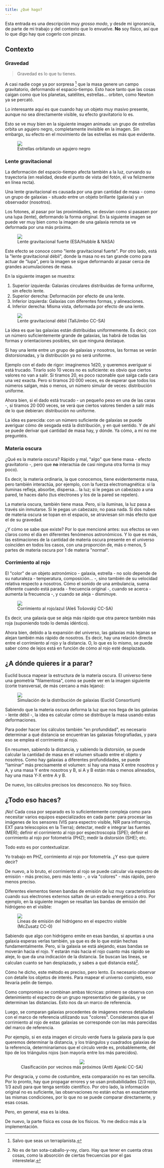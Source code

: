 ```yaml
---
title: ¿Qué hago?
---
```


Esta entrada es una descripción muy *grosso modo*, y desde mi ignorancia,
de parte de mi trabajo y del contexto que lo envuelve.
**No** soy físico, así que lo que digo hay que cogerlo con pinzas.

## Contexto

### Gravedad
> Gravedad es lo que tu tienes.

A casi nadie coge ya por sorpresa [^tierraplanistas] que la masa genere un campo
gravitatorio, deformando el espacio-tiempo. Esto hace tanto que las cosas caigan
como que los planetas, satélites, estrellas... orbiten, como Newton ya se percató.

Lo interesante aquí es que cuando hay un objeto muy masivo presente, aunque
no sea directamente visible, su efecto gravitatorio lo es.

Esto se ve muy bien en la siguiente imagen animada: un grupo de estrellas orbita
un agujero negro, completamente invisible en la imagen. Sin embargo, su efecto
en el movimiento de las estrellas es más que evidente.

<figure>
  <img src="https://i.imgur.com/liT2ZMz.gif"/>
  <figcaption>Estrellas orbitando un agujero negro</figcaption>
</figure>

[^tierraplanistas]: Salvo que seas un terraplanista.

### Lente gravitacional
La deformación del espacio-tiempo afecta también a la luz, curvando su
trayectoria (en realidad, desde el punto de vista del fotón, él va
felizmente en línea recta).

Una lente gravitacional es causada por una gran cantidad de masa - como un grupo
de galaxias - situado entre un objeto brillante (galaxia) y un observador (nosotros).

Los fotones, al pasar por las proximidades, se desvían como si pasasen por
una lupa (lente), deformando la forma original. En la siguiente imagen se puede
ver muy bien como la imagen de una galaxia remota se ve deformada por una más
próxima.

<figure>
  <a href="https://commons.wikimedia.org/wiki/File:A_Horseshoe_Einstein_Ring_from_Hubble.JPG">
    <img src="{{baseurl}}/img/2019/2019-03-11-que-hago/stronglensing.jpg"/>
  </a>
  <figcaption>Lente gravitacional fuerte (ESA/Hubble & NASA)</figcaption>
</figure>

Este efecto se conoce como "lente gravitacional fuerte". Por otro lado, está
la "lente gravitacional débil", donde la masa no es tan grande como para actuar
de "lupa", pero la imagen se sigue deformando al pasar cerca de grandes acumulaciones
de masa.

En la siguiente imagen se muestra:

1. Superior izquierda: Galaxias circulares distribuidas de forma uniforme, sin
efecto lente.
2. Superior derecha: Deformación por efecto de una lente.
3. Inferior izquierda: Galaxias con diferentes formas, y alineaciones.
4. Inferior derecha: Misma vista, deformada por efecto de una lente.

<figure>
  <a href="https://commons.wikimedia.org/wiki/File:Shapenoise.svg">
    <img src="{{baseurl}}/img/2019/2019-03-11-que-hago/weak-lensing.svg"/>
  </a>
  <figcaption>Lente gravitacional débil (TallJimbo CC-SA)</figcaption>
</figure>

La idea es que las galaxias están distribuidas uniformemente. Es decir,
con un número suficientemente grande de galaxias, las habrá de todas las formas
y orientaciones posibles, sin que ninguna destaque.

Si hay una lente entre un grupo de galaxias y nosotros, las formas se verán
distorsionadas, y la distribución ya no será uniforme.

Ejemplo con el dado de rigor: imaginemos 1d20, y queremos averiguar si está
trucado. Tirarlo solo 10 veces no es suficiente: es obvio que ciertos
valores no van a salir. Si tiramos 20, es poco razonable que salga cada cara una vez
exacta. Pero si tiramos 20 000 veces, es de esperar que todos los números salgan, más
o menos, un número simular de veces: distribución uniforme.

Ahora bien, si el dado está trucado - un pequeño peso en una de las caras -,
si tiramos 20 000 veces, se verá que ciertos valores tienden a salir más
de lo que debieran: distribución no uniforme.

La idea es parecida: con un número suficiente de galaxias se puede averiguar cómo
de sesgada está la distribución, y en qué sentido. Y de ahí se puede derivar qué
cantidad de masa hay, y dónde. Ya cómo, a mí no me preguntéis.

### Materia oscura
¿Qué es la materia oscura? Rápido y mal, "algo" que tiene masa - efecto
gravitatorio -, pero que **no** interactúa de casi ninguna otra forma (o muy poco).

Es decir, la materia ordinaria, la que conocemos, tiene evidentemente masa, pero
también interactúa, por ejemplo, con la fuerza electromagnética: si la iluminas
refleja, absorbe, dispersa... la luz; si le pegas un cabezazo a una pared, te
haces daño (tus electrones y los de la pared se repelen).

La materia oscura, también tiene masa. Pero, si la iluminas, la luz pasa a través
sin inmutarse. Si le pegas un cabezazo, no pasa nada. Si dos nubes de materia
oscura se topan en el espacio, se atraviesan sin más efecto que el de su gravedad.

¿Y cómo se sabe que existe? Por lo que mencioné antes: sus efectos se ven claros
como el día en diferentes fenómenos astronómicos. Y lo que es más, las estimaciones
de la cantidad de materia oscura presente en el universo coinciden en todos los
casos, con una proporción de, más o menos, 5 partes de materia oscura por 1 de
materia "normal".

### Corrimiento al rojo
El "color" de un objeto astronómico - galaxia, estrella - no solo depende de
su naturaleza - temperatura, composición... -, sino también de su velocidad
relativa respecto a nosotros. Cómo el sonido de una ambulancia, suena diferente
cuando está parada - frecuencia original -, cuando se acerca - aumenta la
frecuencia -, y cuando se aleja - disminuye.

<figure>
  <a href="https://en.wikipedia.org/wiki/File:Redshift_blueshift.svg">
    <img src="{{baseurl}}/img/2019/2019-03-11-que-hago/Redshift_blueshift.svg"/>
  </a>
  <figcaption>Corrimiento al rojo/azul (Aleš Tošovský CC-SA)</figcaption>
</figure>

Es decir, una galaxia que se aleja más rápido que otra parece también más roja
(suponiendo todo lo demás idéntico).

Ahora bien, debido a la expansión del universo, las galaxias más lejanas
se alejan también más rápido de nosotros. Es decir, hay una relación directa
entre el corrimiento al rojo y la distancia. O, lo que es lo mismo,
se puede saber cómo de lejos está en función de cómo al rojo esté desplazada.

## ¿A dónde quieres ir a parar?
Euclid busca mapear la estructura de la materia oscura. El universo tiene
una geometría "filamentosa", como se puede ver en la imagen siguiente (corte
transversal, de más cercano a más lejano):

<figure>
  <a href="https://www.euclid-ec.org/?page_id=4133">
    <img src="{{baseurl}}/img/2019/2019-03-11-que-hago/flagship.jpg"/>
  </a>
  <figcaption>Simulación de la distribución de galaxias  (Euclid Consortium)</figcaption>
</figure>

Sabiendo que la materia oscura deforma la luz que nos llega de las galaxias -
lente débil -, la idea es calcular cómo se distribuye la masa usando estas
deformaciones.

Para poder hacer los cálculos también "en profundidad", es necesario determinar
a qué distancia se encuentran las galaxias fotografiadas, y para eso se emplea
el corrimiento al rojo.

En resumen, sabiendo la distancia, y sabiendo la distorsión, se puede calcular
la cantidad de masa en el volumen situado entre el objeto y nosotros.
Como hay galaxias a diferentes profundidades, se puede "laminar" más precisamente
el volumen: si hay una masa X entre nosotros y A, y una masa Y entre nosotros y B,
si A y B están más o menos alineados, hay una masa Y-X entre A y B.

De nuevo, los cálculos precisos los desconozco. No soy físico.

## ¿Todo eso haces?
¡No! Cada cosa por separado es lo suficientemente compleja como para necesitar
varios equipos especializados en cada parte: para procesar las imágenes de
los sensores (VIS para espectro visible, NIR para infrarrojo, EXT para
telescopios en la Tierra); detectar, medir e integrar las fuentes (MER);
definir el corrimiento al rojo por espectroscopia (SPE); definir el
corrimiento al rojo por fotometría (PHZ); medir la distorsión (SHE); etc.

Todo esto es por contextualizar.

Yo trabajo en PHZ, corrimiento al rojo por fotometría. ¿Y eso que quiere decir?

De nuevo, a lo bruto, el corrimiento al rojo se puede calcular vía espectro de
emisión - más preciso, pero más lento -, o vía "colores" - más rápido, pero menos
preciso.

Diferentes elementos tienen bandas de emisión de luz muy características cuando
sus electrones externos saltan de un estado energético a otro. Por ejemplo,
en la siguiente imagen se resaltan las bandas de emisión del hidrógeno en
el visible:

<figure>
  <a href="https://en.wikipedia.org/wiki/File:Hydrogen_spectrum_visible.png">
    <img src="{{baseurl}}/img/2019/2019-03-11-que-hago/Hydrogen_spectrum_visible.png"/>
  </a>
  <figcaption>Líneas de emisión del hidrógeno en el espectro visible (McZusatz CC-0)</figcaption>
</figure>

Sabiendo que algo con hidrógeno emite en esas bandas, si apuntas a una galaxia
esperas verlas también, ya que es de lo que están hechas fundamentalmente.
Pero, si la galaxia se está alejando, esas bandas se moverán hacia el rojo.
Y estarán más hacia el rojo cuanto más rápido se aleje, lo que da una indicación
de la distancia. Se buscan las líneas, se calculan cuanto se han desplazado,
y sabes a qué distancia está[^absorcion].

Cómo he dicho, este método es preciso, pero lento. Es necesario observar con
detalle los objetos de interés. Para mapear el universo completo, eso llevaría
pelín de tiempo.

Como compromiso se combinan ambas técnicas: primero se observa con detenimiento
el espectro de un grupo representativo de galaxias, y se determinan las
distancias. Esto nos da un marco de referencia.

Luego, se comparan galaxias procedentes de imágenes menos detalladas con
el marco de referencia utilizando sus "colores". Consideramos que el
corrimiento al rojo de estas galaxias se corresponde con las más parecidas
del marco de referencia.

Por ejemplo, si en esta imagen el circulo verde fuera la galaxia para la que
queremos determinar la distancia, y los triángulos y cuadrados galaxias de la
referencia, determinaríamos que el circulo verde es, probablemente,
del tipo de los triángulos rojos (son mayoría entre los más parecidos).

<figure style="text-align: center">
  <a href="https://commons.wikimedia.org/wiki/File:KnnClassification.svg">
    <img src="{{baseurl}}/img/2019/2019-03-11-que-hago/KnnClassification.svg"/>
  </a>
  <figcaption>Clasificación por vecinos más próximos (Antti Ajanki CC-SA)</figcaption>
</figure>

Por desgracia, y como de costumbre, esta comparación no es tan sencilla.
Por lo pronto, hay que propagar errores y se usan probabilidades (2/3 rojo, 1/3 azul)
para que tenga sentido científico. Por otro lado, la información original no es
suficiente, las observaciones no están echas en exactamente las mismas
condiciones, por lo que no se puede comparar directamente, y esas cosas.

Pero, en general, esa es la idea.

De nuevo, la parte física es cosa de los físicos. Yo me dedico más a la implementación.

[^absorcion]: No es de tan sota-caballo-y-rey, claro. Hay que tener en cuenta otras cosas, como la absorción de ciertas frecuencias por el gas interestelar.
